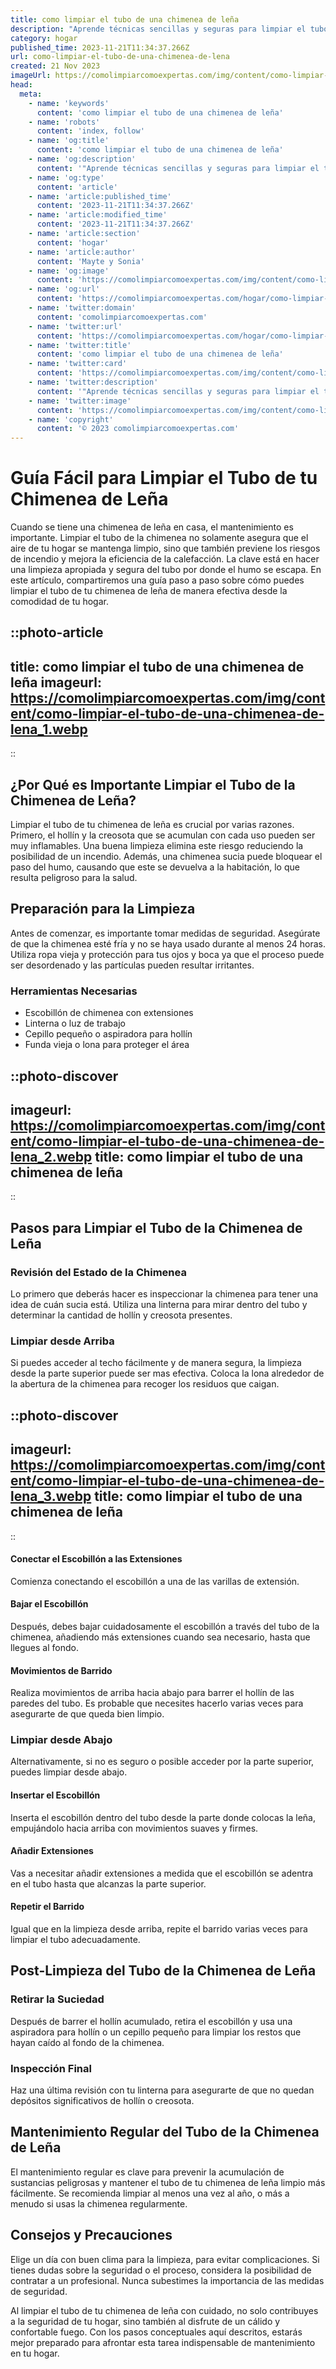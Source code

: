 ```yaml
---
title: como limpiar el tubo de una chimenea de leña
description: "Aprende técnicas sencillas y seguras para limpiar el tubo de tu chimenea de leña, mejorando su eficiencia y previniendo incendios."
category: hogar
published_time: 2023-11-21T11:34:37.266Z
url: como-limpiar-el-tubo-de-una-chimenea-de-lena
created: 21 Nov 2023
imageUrl: https://comolimpiarcomoexpertas.com/img/content/como-limpiar-el-tubo-de-una-chimenea-de-lena_1.webp
head:
  meta:
    - name: 'keywords'
      content: 'como limpiar el tubo de una chimenea de leña'
    - name: 'robots'
      content: 'index, follow'
    - name: 'og:title'
      content: 'como limpiar el tubo de una chimenea de leña'
    - name: 'og:description'
      content: '"Aprende técnicas sencillas y seguras para limpiar el tubo de tu chimenea de leña, mejorando su eficiencia y previniendo incendios."'
    - name: 'og:type'
      content: 'article'
    - name: 'article:published_time'
      content: '2023-11-21T11:34:37.266Z'
    - name: 'article:modified_time'
      content: '2023-11-21T11:34:37.266Z'
    - name: 'article:section'
      content: 'hogar'
    - name: 'article:author'
      content: 'Mayte y Sonia'
    - name: 'og:image'
      content: 'https://comolimpiarcomoexpertas.com/img/content/como-limpiar-el-tubo-de-una-chimenea-de-lena_3.webp'
    - name: 'og:url'
      content: 'https://comolimpiarcomoexpertas.com/hogar/como-limpiar-el-tubo-de-una-chimenea-de-lena'
    - name: 'twitter:domain'
      content: 'comolimpiarcomoexpertas.com'
    - name: 'twitter:url'
      content: 'https://comolimpiarcomoexpertas.com/hogar/como-limpiar-el-tubo-de-una-chimenea-de-lena'
    - name: 'twitter:title'
      content: 'como limpiar el tubo de una chimenea de leña'
    - name: 'twitter:card'
      content: 'https://comolimpiarcomoexpertas.com/img/content/como-limpiar-el-tubo-de-una-chimenea-de-lena_3.webp'
    - name: 'twitter:description'
      content: '"Aprende técnicas sencillas y seguras para limpiar el tubo de tu chimenea de leña, mejorando su eficiencia y previniendo incendios."'
    - name: 'twitter:image'
      content: 'https://comolimpiarcomoexpertas.com/img/content/como-limpiar-el-tubo-de-una-chimenea-de-lena_3.webp'
    - name: 'copyright'
      content: '© 2023 comolimpiarcomoexpertas.com'
---
```

# Guía Fácil para Limpiar el Tubo de tu Chimenea de Leña

Cuando se tiene una chimenea de leña en casa, el mantenimiento es importante. Limpiar el tubo de la chimenea no solamente asegura que el aire de tu hogar se mantenga limpio, sino que también previene los riesgos de incendio y mejora la eficiencia de la calefacción. La clave está en hacer una limpieza apropiada y segura del tubo por donde el humo se escapa. En este artículo, compartiremos una guía paso a paso sobre cómo puedes limpiar el tubo de tu chimenea de leña de manera efectiva desde la comodidad de tu hogar.

::photo-article
---
title: como limpiar el tubo de una chimenea de leña
imageurl: https://comolimpiarcomoexpertas.com/img/content/como-limpiar-el-tubo-de-una-chimenea-de-lena_1.webp
---
::

## ¿Por Qué es Importante Limpiar el Tubo de la Chimenea de Leña?

Limpiar el tubo de tu chimenea de leña es crucial por varias razones. Primero, el hollín y la creosota que se acumulan con cada uso pueden ser muy inflamables. Una buena limpieza elimina este riesgo reduciendo la posibilidad de un incendio. Además, una chimenea sucia puede bloquear el paso del humo, causando que este se devuelva a la habitación, lo que resulta peligroso para la salud.

## Preparación para la Limpieza

Antes de comenzar, es importante tomar medidas de seguridad. Asegúrate de que la chimenea esté fría y no se haya usado durante al menos 24 horas. Utiliza ropa vieja y protección para tus ojos y boca ya que el proceso puede ser desordenado y las partículas pueden resultar irritantes.

### Herramientas Necesarias

- Escobillón de chimenea con extensiones
- Linterna o luz de trabajo
- Cepillo pequeño o aspiradora para hollín
- Funda vieja o lona para proteger el área


::photo-discover
---
imageurl: https://comolimpiarcomoexpertas.com/img/content/como-limpiar-el-tubo-de-una-chimenea-de-lena_2.webp
title: como limpiar el tubo de una chimenea de leña
---
::

## Pasos para Limpiar el Tubo de la Chimenea de Leña

### Revisión del Estado de la Chimenea

Lo primero que deberás hacer es inspeccionar la chimenea para tener una idea de cuán sucia está. Utiliza una linterna para mirar dentro del tubo y determinar la cantidad de hollín y creosota presentes.

### Limpiar desde Arriba

Si puedes acceder al techo fácilmente y de manera segura, la limpieza desde la parte superior puede ser mas efectiva. Coloca la lona alrededor de la abertura de la chimenea para recoger los residuos que caigan.


::photo-discover
---
imageurl: https://comolimpiarcomoexpertas.com/img/content/como-limpiar-el-tubo-de-una-chimenea-de-lena_3.webp
title: como limpiar el tubo de una chimenea de leña
---
::

#### Conectar el Escobillón a las Extensiones

Comienza conectando el escobillón a una de las varillas de extensión.
 
#### Bajar el Escobillón

Después, debes bajar cuidadosamente el escobillón a través del tubo de la chimenea, añadiendo más extensiones cuando sea necesario, hasta que llegues al fondo.

#### Movimientos de Barrido

Realiza movimientos de arriba hacia abajo para barrer el hollín de las paredes del tubo. Es probable que necesites hacerlo varias veces para asegurarte de que queda bien limpio.

### Limpiar desde Abajo

Alternativamente, si no es seguro o posible acceder por la parte superior, puedes limpiar desde abajo.

#### Insertar el Escobillón

Inserta el escobillón dentro del tubo desde la parte donde colocas la leña, empujándolo hacia arriba con movimientos suaves y firmes.

#### Añadir Extensiones

Vas a necesitar añadir extensiones a medida que el escobillón se adentra en el tubo hasta que alcanzas la parte superior.

#### Repetir el Barrido

Igual que en la limpieza desde arriba, repite el barrido varias veces para limpiar el tubo adecuadamente.

## Post-Limpieza del Tubo de la Chimenea de Leña

### Retirar la Suciedad

Después de barrer el hollín acumulado, retira el escobillón y usa una aspiradora para hollín o un cepillo pequeño para limpiar los restos que hayan caído al fondo de la chimenea.

### Inspección Final

Haz una última revisión con tu linterna para asegurarte de que no quedan depósitos significativos de hollín o creosota.

## Mantenimiento Regular del Tubo de la Chimenea de Leña

El mantenimiento regular es clave para prevenir la acumulación de sustancias peligrosas y mantener el tubo de tu chimenea de leña limpio más fácilmente. Se recomienda limpiar al menos una vez al año, o más a menudo si usas la chimenea regularmente.

## Consejos y Precauciones

Elige un día con buen clima para la limpieza, para evitar complicaciones. Si tienes dudas sobre la seguridad o el proceso, considera la posibilidad de contratar a un profesional. Nunca subestimes la importancia de las medidas de seguridad.

Al limpiar el tubo de tu chimenea de leña con cuidado, no solo contribuyes a la seguridad de tu hogar, sino también al disfrute de un cálido y confortable fuego. Con los pasos conceptuales aquí descritos, estarás mejor preparado para afrontar esta tarea indispensable de mantenimiento en tu hogar.